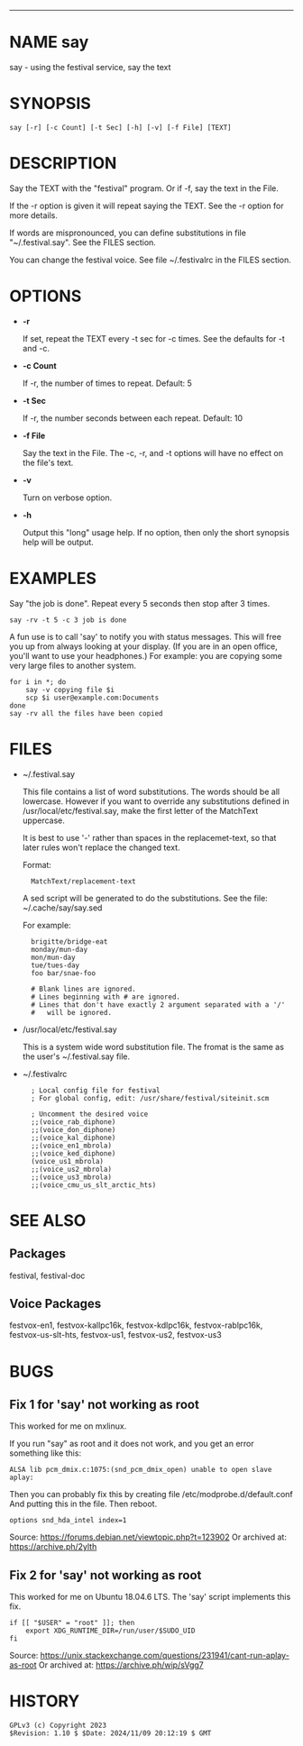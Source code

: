 <div>
    <hr/>
</div>

# NAME say

say - using the festival service, say the text

# SYNOPSIS

    say [-r] [-c Count] [-t Sec] [-h] [-v] [-f File] [TEXT]

# DESCRIPTION

Say the TEXT with the "festival" program. Or if -f, say the text
in the File.

If the -r option is given it will repeat saying the TEXT. See the -r
option for more details.

If words are mispronounced, you can define substitutions in file
"~/.festival.say". See the FILES section.

You can change the festival voice. See file ~/.festivalrc in the FILES
section.

# OPTIONS

- **-r**

    If set, repeat the TEXT every -t sec for -c times. See the defaults
    for -t and -c.

- **-c Count**

    If -r, the number of times to repeat. Default: 5

- **-t Sec**

    If -r, the number seconds between each repeat. Default: 10

- **-f File**

    Say the text in the File. The -c, -r, and -t options will have no
    effect on the file's text.

- **-v**

    Turn on verbose option.

- **-h**

    Output this "long" usage help. If no option, then only the short
    synopsis help will be output.

# EXAMPLES

Say "the job is done". Repeat every 5 seconds then stop after 3 times.

    say -rv -t 5 -c 3 job is done

A fun use is to call 'say' to notify you with status messages. This
will free you up from always looking at your display. (If you are in
an open office, you'll want to use your headphones.) For example: you
are copying some very large files to another system.

    for i in *; do
        say -v copying file $i
        scp $i user@example.com:Documents
    done
    say -rv all the files have been copied

# FILES

- ~/.festival.say

    This file contains a list of word substitutions. The words should be
    all lowercase. However if you want to override any substitutions
    defined in /usr/local/etc/festival.say, make the first letter of the
    MatchText uppercase.

    It is best to use '-' rather than spaces in the replacemet-text, so
    that later rules won't replace the changed text.

    Format:

        MatchText/replacement-text

    A sed script will be generated to do the substitutions. See the file:
    ~/.cache/say/say.sed

    For example:

        brigitte/bridge-eat
        monday/mun-day
        mon/mun-day
        tue/tues-day
        foo bar/snae-foo

        # Blank lines are ignored.
        # Lines beginning with # are ignored.
        # Lines that don't have exactly 2 argument separated with a '/'
        #   will be ignored.

- /usr/local/etc/festival.say

    This is a system wide word substitution file. The fromat is the same
    as the user's ~/.festival.say file.

- ~/.festivalrc

        ; Local config file for festival
        ; For global config, edit: /usr/share/festival/siteinit.scm

        ; Uncomment the desired voice
        ;;(voice_rab_diphone)
        ;;(voice_don_diphone)
        ;;(voice_kal_diphone)
        ;;(voice_en1_mbrola)
        ;;(voice_ked_diphone)
        (voice_us1_mbrola)
        ;;(voice_us2_mbrola)
        ;;(voice_us3_mbrola)
        ;;(voice_cmu_us_slt_arctic_hts)

# SEE ALSO

## Packages

festival, festival-doc

## Voice Packages

festvox-en1, festvox-kallpc16k, festvox-kdlpc16k, festvox-rablpc16k,
festvox-us-slt-hts, festvox-us1, festvox-us2, festvox-us3

# BUGS

## Fix 1 for 'say' not working as root

This worked for me on mxlinux.

If you run "say" as root and it does not work, and you get an error
something like this:

    ALSA lib pcm_dmix.c:1075:(snd_pcm_dmix_open) unable to open slave aplay:

Then you can probably fix this by creating file /etc/modprobe.d/default.conf
And putting this in the file. Then reboot.

    options snd_hda_intel index=1

Source: https://forums.debian.net/viewtopic.php?t=123902
Or archived at: https://archive.ph/2ylth

## Fix 2 for 'say' not working as root

This worked for me on Ubuntu 18.04.6 LTS. The 'say' script implements
this fix.

    if [[ "$USER" = "root" ]]; then
        export XDG_RUNTIME_DIR=/run/user/$SUDO_UID
    fi

Source: https://unix.stackexchange.com/questions/231941/cant-run-aplay-as-root
Or archived at: https://archive.ph/wip/sVgg7

# HISTORY

    GPLv3 (c) Copyright 2023
    $Revision: 1.10 $ $Date: 2024/11/09 20:12:19 $ GMT
